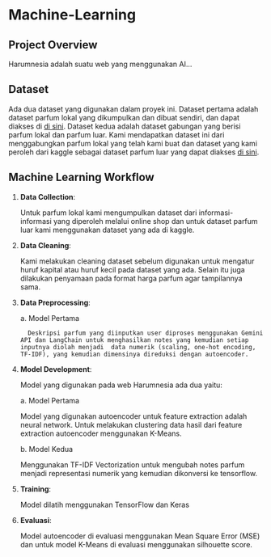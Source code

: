 # Machine-Learning

## Project Overview
Harumnesia adalah suatu web yang menggunakan AI... 

## Dataset
Ada dua dataset yang digunakan dalam proyek ini. Dataset pertama adalah dataset parfum lokal yang dikumpulkan dan dibuat sendiri, dan dapat diakses di [di sini](https://github.com/Harumnesia/Machine-Learning/blob/main/Dataset/Dataset_Clean/Dataset_Harumnesia_clean.csv).
Dataset kedua adalah dataset gabungan yang berisi parfum lokal dan parfum luar. Kami mendapatkan dataset ini dari menggabungkan parfum lokal yang telah kami buat dan dataset yang kami peroleh dari kaggle sebagai dataset parfum luar yang dapat diakses [di sini](https://github.com/Harumnesia/Machine-Learning/blob/main/Dataset/Dataset_Gabungan/dataset_parfum_gabungan.csv).

## Machine Learning Workflow

1. **Data Collection**:
   
      Untuk parfum lokal kami mengumpulkan dataset dari informasi-informasi yang diperoleh melalui online shop dan untuk dataset parfum luar kami menggunakan dataset yang ada di kaggle.
   
3. **Data Cleaning**:
   
      Kami melakukan cleaning dataset sebelum digunakan untuk mengatur huruf kapital atau huruf kecil pada dataset yang ada. Selain itu juga dilakukan penyamaan pada format harga parfum agar tampilannya sama.
   
5. **Data Preprocessing**:
   
   a. Model Pertama
   
         Deskripsi parfum yang diinputkan user diproses menggunakan Gemini API dan LangChain untuk menghasilkan notes yang kemudian setiap inputnya diolah menjadi  data numerik (scaling, one-hot encoding, TF-IDF), yang kemudian dimensinya direduksi dengan autoencoder.
   
7. **Model Development**:
   
   Model yang digunakan pada web Harumnesia ada dua yaitu:
   
   a. Model Pertama
   
   Model yang digunakan autoencoder untuk feature extraction adalah neural network. Untuk melakukan clustering data hasil dari feature extraction autoencoder menggunakan K-Means.
   
   b. Model Kedua
   
   Menggunakan TF-IDF Vectorization untuk mengubah notes parfum menjadi representasi numerik yang kemudian dikonversi ke tensorflow. 
9. **Training**:
   
   Model dilatih menggunakan TensorFlow dan Keras
10. **Evaluasi**:
    
    Model autoencoder di evaluasi menggunakan Mean Square Error (MSE) dan untuk model K-Means di evaluasi menggunakan silhouette score. 
